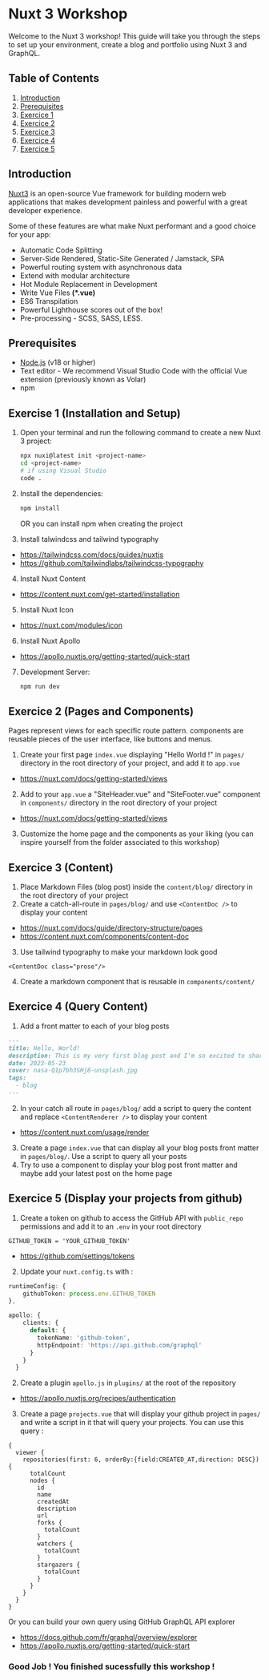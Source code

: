# Nuxt 3 Workshop

Welcome to the Nuxt 3 workshop! This guide will take you through the steps to set up your environment, create a blog and portfolio using Nuxt 3 and GraphQL.

## Table of Contents
1. [Introduction](#introduction)
2. [Prerequisites](#prerequisites)
3. [Exercice 1](#exercise-1-installation-and-setup)
4. [Exercice 2](#exercice-2-pages-and-components)
5. [Exercice 3](#exercice-3-content)
6. [Exercice 4](#exercice-4-query-content)
7. [Exercice 5](#exercice-5-display-your-projects-from-github)

## Introduction
[Nuxt3](https://nuxt.com/) is an open-source Vue framework for building modern web applications that makes development painless and powerful with a great developer experience.

Some of these features are what make Nuxt performant and a good choice for your app:

* Automatic Code Splitting
* Server-Side Rendered, Static-Site Generated / Jamstack, SPA
* Powerful routing system with asynchronous data
* Extend with modular architecture
* Hot Module Replacement in Development
* Write Vue Files **(*.vue)**
* ES6 Transpilation
* Powerful Lighthouse scores out of the box!
* Pre-processing - SCSS, SASS, LESS.

## Prerequisites
- [Node.js](https://nodejs.org/) (v18 or higher)
- Text editor - We recommend Visual Studio Code with the official Vue extension (previously known as Volar)
- npm

## Exercise 1 (Installation and Setup)
1. Open your terminal and run the following command to create a new Nuxt 3 project:
   ```bash
   npx nuxi@latest init <project-name>
   cd <project-name>
   # if using Visual Studio
   code .
   ```
2. Install the dependencies:
   ```bash
   npm install
   ```
   OR you can install npm when creating the project

3. Install talwindcss and tailwind typography
- https://tailwindcss.com/docs/guides/nuxtjs
- https://github.com/tailwindlabs/tailwindcss-typography

4. Install Nuxt Content
- https://content.nuxt.com/get-started/installation

5. Install Nuxt Icon
- https://nuxt.com/modules/icon

6. Install Nuxt Apollo
- https://apollo.nuxtjs.org/getting-started/quick-start

7. Development Server:
   ```bash
   npm run dev
   ```

## Exercice 2 (Pages and Components)
Pages represent views for each specific route pattern. components are reusable pieces of the user interface, like buttons and menus.

1. Create your first page `index.vue` displaying "Hello World !" in `pages/` directory in the root directory of your project, and add it to `app.vue`
- https://nuxt.com/docs/getting-started/views
2. Add to your `app.vue` a "SiteHeader.vue" and "SiteFooter.vue" component in `components/` directory in the root directory of your project
- https://nuxt.com/docs/getting-started/views
3. Customize the home page and the components as your liking (you can inspire yourself from the folder associated to this workshop)

## Exercice 3 (Content)
1. Place Markdown Files (blog post) inside the `content/blog/` directory in the root directory of your project
2. Create a catch-all-route in `pages/blog/` and use `<ContentDoc />` to display your content
- https://nuxt.com/docs/guide/directory-structure/pages
- https://content.nuxt.com/components/content-doc
3. Use tailwind typography to make your markdown look good
```
<ContentDoc class="prose"/>
```
4. Create a markdown component that is reusable in `components/content/`

## Exercice 4 (Query Content)
1. Add a front matter to each of your blog posts
```example_blog_post.md
---
title: Hello, World!
description: This is my very first blog post and I'm so excited to share it with you!
date: 2023-05-23
cover: nasa-Q1p7bh3SHj8-unsplash.jpg
tags:
  - blog
---
```
2. In your catch all route in `pages/blog/` add a script to query the content and replace `<ContentRenderer />` to display your content
- https://content.nuxt.com/usage/render
3. Create a page `index.vue` that can display all your blog posts front matter in `pages/blog/`. Use a script to query all your posts
4. Try to use a component to display your blog post front matter and maybe add your latest post on the home page

## Exercice 5 (Display your projects from github)
1. Create a token on github to access the GitHub API with `public_repo` permissions and add it to an `.env` in your root directory
```.env
GITHUB_TOKEN = 'YOUR_GITHUB_TOKEN'
```
- https://github.com/settings/tokens
2. Update your `nuxt.config.ts` with :
```nuxt.config.ts
runtimeConfig: {
    githubToken: process.env.GITHUB_TOKEN
},
```
```nuxt.config.ts
apollo: {
    clients: {
      default: {
        tokenName: 'github-token',
        httpEndpoint: 'https://api.github.com/graphql'
      }
    }
  }
```
2. Create a plugin `apollo.js` in `plugins/` at the root of the repository
- https://apollo.nuxtjs.org/recipes/authentication
3. Create a page `projects.vue` that will display your github project in `pages/` and write a script in it that will query your projects. You can use this query :
```
{
  viewer {
    repositories(first: 6, orderBy:{field:CREATED_AT,direction: DESC}) {
      totalCount
      nodes {
        id
        name
        createdAt
        description
        url
        forks {
          totalCount
        }
        watchers {
          totalCount
        }
        stargazers {
          totalCount
        }
      }
    }
  }
}
```
Or you can build your own query using GitHub GraphQL API explorer
- https://docs.github.com/fr/graphql/overview/explorer
- https://apollo.nuxtjs.org/getting-started/quick-start

### **Good Job ! You finished sucessfully this workshop !**
